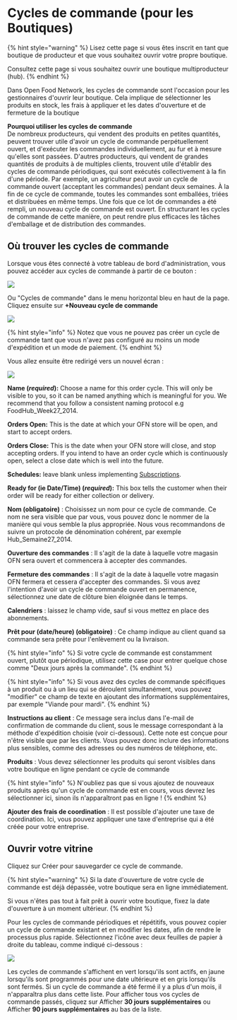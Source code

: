 # Cycles de commande \(pour les Boutiques\)

{% hint style="warning" %}
Lisez cette page si vous êtes inscrit en tant que boutique de producteur et que vous souhaitez ouvrir votre propre boutique. 

Consultez cette page si vous souhaitez ouvrir une boutique multiproducteur \(hub\).
{% endhint %}

Dans Open Food Network, les cycles de commande sont l'occasion pour les gestionnaires d'ouvrir leur boutique. Cela implique de sélectionner les produits en stock, les frais à appliquer et les dates d'ouverture et de fermeture de la boutique

**Pourquoi utiliser les cycles de commande**  
De nombreux producteurs, qui vendent des produits en petites quantités, peuvent trouver utile d'avoir un cycle de commande perpétuellement ouvert, et d'exécuter les commandes individuellement, au fur et à mesure qu'elles sont passées. D'autres producteurs, qui vendent de grandes quantités de produits à de multiples clients, trouvent utile d'établir des cycles de commande périodiques, qui sont exécutés collectivement à la fin d'une période. Par exemple, un agriculteur peut avoir un cycle de commande ouvert \(acceptant les commandes\) pendant deux semaines. À la fin de ce cycle de commande, toutes les commandes sont emballées, triées et distribuées en même temps. Une fois que ce lot de commandes a été rempli, un nouveau cycle de commande est ouvert. En structurant les cycles de commande de cette manière, on peut rendre plus efficaces les tâches d'emballage et de distribution des commandes.

## Où trouver les cycles de commande

Lorsque vous êtes connecté à votre tableau de bord d'administration, vous pouvez accéder aux cycles de commande à partir de ce bouton :

![](../../../.gitbook/assets/ordercycledash.jpg)

Ou "Cycles de commande" dans le menu horizontal bleu en haut de la page. Cliquez ensuite sur **+Nouveau cycle de commande**

![](../../../.gitbook/assets/ordercycle1%20%282%29%20%282%29%20%281%29.jpg)

{% hint style="info" %}
Notez que vous ne pouvez pas créer un cycle de commande tant que vous n'avez pas configuré au moins un mode d'expédition et un mode de paiement.
{% endhint %}

Vous allez ensuite être redirigé vers un nouvel écran :

![](../../../.gitbook/assets/ordercyclep1.jpg)

  
**Name \(**_**required**_**\):** Choose a name for this order cycle. This will only be visible to you, so it can be named anything which is meaningful for you. We recommend that you follow a consistent naming protocol e.g FoodHub\_Week27\_2014.

**Orders Open:** This is the date at which your OFN store will be open, and start to accept orders.

**Orders Close:** This is the date when your OFN store will close, and stop accepting orders. If you intend to have an order cycle which is continuously open, select a close date which is well into the future.

**Schedules:** leave blank unless implementing [Subscriptions](../../subscriptions/).

**Ready for \(ie Date/Time\) \(**_**required**_**\):** This box tells the customer when their order will be ready for either collection or delivery. 

**Nom \(obligatoire\)** : Choisissez un nom pour ce cycle de commande. Ce nom ne sera visible que par vous, vous pouvez donc le nommer de la manière qui vous semble la plus appropriée. Nous vous recommandons de suivre un protocole de dénomination cohérent, par exemple Hub\_Semaine27\_2014. 

**Ouverture des commandes** : Il s'agit de la date à laquelle votre magasin OFN sera ouvert et commencera à accepter des commandes. 

**Fermeture des commandes** : Il s'agit de la date à laquelle votre magasin OFN fermera et cessera d'accepter des commandes. Si vous avez l'intention d'avoir un cycle de commande ouvert en permanence, sélectionnez une date de clôture bien éloignée dans le temps. 

**Calendriers** : laissez le champ vide, sauf si vous mettez en place des abonnements. 

**Prêt pour \(date/heure\) \(obligatoire\)** : Ce champ indique au client quand sa commande sera prête pour l'enlèvement ou la livraison.

{% hint style="info" %}
Si votre cycle de commande est constamment ouvert, plutôt que périodique, utilisez cette case pour entrer quelque chose comme "Deux jours après la commande".
{% endhint %}

{% hint style="info" %}
Si vous avez des cycles de commande spécifiques à un produit ou à un lieu qui se déroulent simultanément, vous pouvez "modifier" ce champ de texte en ajoutant des informations supplémentaires, par exemple "Viande pour mardi".
{% endhint %}

**Instructions au client** : Ce message sera inclus dans l'e-mail de confirmation de commande du client, sous le message correspondant à la méthode d'expédition choisie \(voir ci-dessous\). Cette note est conçue pour n'être visible que par les clients. Vous pouvez donc inclure des informations plus sensibles, comme des adresses ou des numéros de téléphone, etc. 

**Produits** : Vous devez sélectionner les produits qui seront visibles dans votre boutique en ligne pendant ce cycle de commande

{% hint style="info" %}
N'oubliez pas que si vous ajoutez de nouveaux produits après qu'un cycle de commande est en cours, vous devrez les sélectionner ici, sinon ils n'apparaîtront pas en ligne !
{% endhint %}

**Ajouter des frais de coordination** : Il est possible d'ajouter une taxe de coordination. Ici, vous pouvez appliquer une taxe d'entreprise qui a été créée pour votre entreprise.

## Ouvrir votre vitrine

Cliquez sur Créer pour sauvegarder ce cycle de commande.

{% hint style="warning" %}
Si la date d'ouverture de votre cycle de commande est déjà dépassée, votre boutique sera en ligne immédiatement. 

Si vous n'êtes pas tout à fait prêt à ouvrir votre boutique, fixez la date d'ouverture à un moment ultérieur.
{% endhint %}

Pour les cycles de commande périodiques et répétitifs, vous pouvez copier un cycle de commande existant et en modifier les dates, afin de rendre le processus plus rapide. Sélectionnez l'icône avec deux feuilles de papier à droite du tableau, comme indiqué ci-dessous :

![](../../../.gitbook/assets/occpy%20%281%29.jpg)

Les cycles de commande s'affichent en vert lorsqu'ils sont actifs, en jaune lorsqu'ils sont programmés pour une date ultérieure et en gris lorsqu'ils sont fermés. Si un cycle de commande a été fermé il y a plus d'un mois, il n'apparaîtra plus dans cette liste. Pour afficher tous vos cycles de commande passés, cliquez sur Afficher **30 jours supplémentaires** ou Afficher **90 jours supplémentaires** au bas de la liste.

